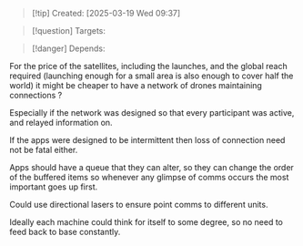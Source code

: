 
>[!tip] Created: [2025-03-19 Wed 09:37]

>[!question] Targets: 

>[!danger] Depends: 

For the price of the satellites, including the launches, and the global reach required (launching enough for a small area is also enough to cover half the world) it might be cheaper to have a network of drones maintaining connections ?

Especially if the network was designed so that every participant was active, and relayed information on.

If the apps were designed to be intermittent then loss of connection need not be fatal either.

Apps should have a queue that they can alter, so they can change the order of the buffered items so whenever any glimpse of comms occurs the most important goes up first.

Could use directional lasers to ensure point comms to different units.

Ideally each machine could think for itself to some degree, so no need to feed back to base constantly.
